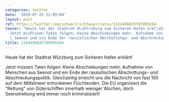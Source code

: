 ```yaml
---
categories: twitter
date: '2019-07-25 21:09:04'
layout: post
ref: https://twitter.com/schwarzlichtwue/status/1154498825785995264
teaser: "Heute hat der Stadtrat W\xFCrzburg zum Sicheren Hafen erkl\xE4rt!\n\n\n\n\
  Jetzt m\xFCssen Taten folgen: Keine Abschiebungen mehr, Aufnahme von Menschen aus\
  \ Seenot und ein Ende der rassistischen Abschottungs- und Abschreckungspolitik."
title: 1154498825785995264
---
```

Heute hat der Stadtrat Würzburg zum Sicheren Hafen erklärt!



Jetzt müssen Taten folgen: Keine Abschiebungen mehr, Aufnahme von Menschen aus Seenot und ein Ende der rassistischen Abschottungs- und Abschreckungspolitik.
Gleichzeitig erreicht uns die Nachricht von fast 150 auf dem Mittelmeer ertrunkenen Flüchtenden. Die EU organisiert die "Rettung" von Güterschiffen innerhalb weniger Wochen, doch Seenotrettung wird immer noch kriminalisiert!